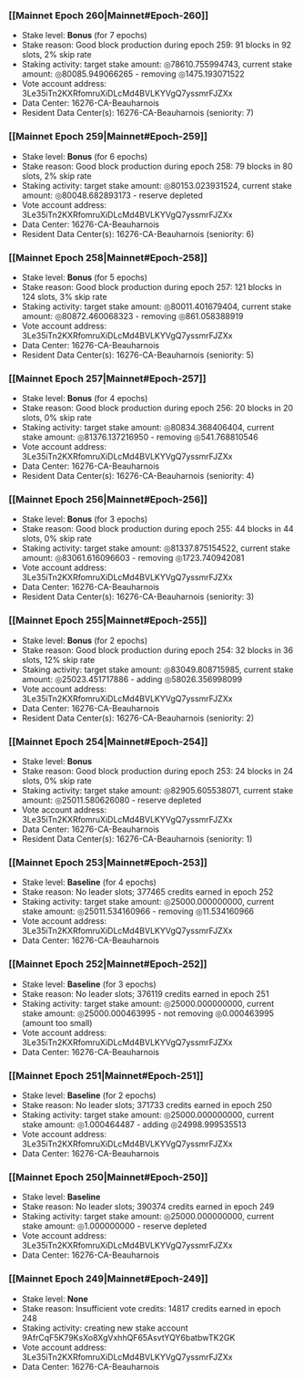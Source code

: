 ### [[Mainnet Epoch 260|Mainnet#Epoch-260]]
* Stake level: **Bonus** (for 7 epochs)
* Stake reason: Good block production during epoch 259: 91 blocks in 92 slots, 2% skip rate
* Staking activity: target stake amount: ◎78610.755994743, current stake amount: ◎80085.949066265 - removing ◎1475.193071522
* Vote account address: 3Le35iTn2KXRfomruXiDLcMd4BVLKYVgQ7yssmrFJZXx
* Data Center: 16276-CA-Beauharnois
* Resident Data Center(s): 16276-CA-Beauharnois (seniority: 7)
### [[Mainnet Epoch 259|Mainnet#Epoch-259]]
* Stake level: **Bonus** (for 6 epochs)
* Stake reason: Good block production during epoch 258: 79 blocks in 80 slots, 2% skip rate
* Staking activity: target stake amount: ◎80153.023931524, current stake amount: ◎80048.682893173 - reserve depleted
* Vote account address: 3Le35iTn2KXRfomruXiDLcMd4BVLKYVgQ7yssmrFJZXx
* Data Center: 16276-CA-Beauharnois
* Resident Data Center(s): 16276-CA-Beauharnois (seniority: 6)
### [[Mainnet Epoch 258|Mainnet#Epoch-258]]
* Stake level: **Bonus** (for 5 epochs)
* Stake reason: Good block production during epoch 257: 121 blocks in 124 slots, 3% skip rate
* Staking activity: target stake amount: ◎80011.401679404, current stake amount: ◎80872.460068323 - removing ◎861.058388919
* Vote account address: 3Le35iTn2KXRfomruXiDLcMd4BVLKYVgQ7yssmrFJZXx
* Data Center: 16276-CA-Beauharnois
* Resident Data Center(s): 16276-CA-Beauharnois (seniority: 5)
### [[Mainnet Epoch 257|Mainnet#Epoch-257]]
* Stake level: **Bonus** (for 4 epochs)
* Stake reason: Good block production during epoch 256: 20 blocks in 20 slots, 0% skip rate
* Staking activity: target stake amount: ◎80834.368406404, current stake amount: ◎81376.137216950 - removing ◎541.768810546
* Vote account address: 3Le35iTn2KXRfomruXiDLcMd4BVLKYVgQ7yssmrFJZXx
* Data Center: 16276-CA-Beauharnois
* Resident Data Center(s): 16276-CA-Beauharnois (seniority: 4)
### [[Mainnet Epoch 256|Mainnet#Epoch-256]]
* Stake level: **Bonus** (for 3 epochs)
* Stake reason: Good block production during epoch 255: 44 blocks in 44 slots, 0% skip rate
* Staking activity: target stake amount: ◎81337.875154522, current stake amount: ◎83061.616096603 - removing ◎1723.740942081
* Vote account address: 3Le35iTn2KXRfomruXiDLcMd4BVLKYVgQ7yssmrFJZXx
* Data Center: 16276-CA-Beauharnois
* Resident Data Center(s): 16276-CA-Beauharnois (seniority: 3)
### [[Mainnet Epoch 255|Mainnet#Epoch-255]]
* Stake level: **Bonus** (for 2 epochs)
* Stake reason: Good block production during epoch 254: 32 blocks in 36 slots, 12% skip rate
* Staking activity: target stake amount: ◎83049.808715985, current stake amount: ◎25023.451717886 - adding ◎58026.356998099
* Vote account address: 3Le35iTn2KXRfomruXiDLcMd4BVLKYVgQ7yssmrFJZXx
* Data Center: 16276-CA-Beauharnois
* Resident Data Center(s): 16276-CA-Beauharnois (seniority: 2)
### [[Mainnet Epoch 254|Mainnet#Epoch-254]]
* Stake level: **Bonus**
* Stake reason: Good block production during epoch 253: 24 blocks in 24 slots, 0% skip rate
* Staking activity: target stake amount: ◎82905.605538071, current stake amount: ◎25011.580626080 - reserve depleted
* Vote account address: 3Le35iTn2KXRfomruXiDLcMd4BVLKYVgQ7yssmrFJZXx
* Data Center: 16276-CA-Beauharnois
* Resident Data Center(s): 16276-CA-Beauharnois (seniority: 1)
### [[Mainnet Epoch 253|Mainnet#Epoch-253]]
* Stake level: **Baseline** (for 4 epochs)
* Stake reason: No leader slots; 377465 credits earned in epoch 252
* Staking activity: target stake amount: ◎25000.000000000, current stake amount: ◎25011.534160966 - removing ◎11.534160966
* Vote account address: 3Le35iTn2KXRfomruXiDLcMd4BVLKYVgQ7yssmrFJZXx
* Data Center: 16276-CA-Beauharnois
### [[Mainnet Epoch 252|Mainnet#Epoch-252]]
* Stake level: **Baseline** (for 3 epochs)
* Stake reason: No leader slots; 376119 credits earned in epoch 251
* Staking activity: target stake amount: ◎25000.000000000, current stake amount: ◎25000.000463995 - not removing ◎0.000463995 (amount too small)
* Vote account address: 3Le35iTn2KXRfomruXiDLcMd4BVLKYVgQ7yssmrFJZXx
* Data Center: 16276-CA-Beauharnois
### [[Mainnet Epoch 251|Mainnet#Epoch-251]]
* Stake level: **Baseline** (for 2 epochs)
* Stake reason: No leader slots; 371733 credits earned in epoch 250
* Staking activity: target stake amount: ◎25000.000000000, current stake amount: ◎1.000464487 - adding ◎24998.999535513
* Vote account address: 3Le35iTn2KXRfomruXiDLcMd4BVLKYVgQ7yssmrFJZXx
* Data Center: 16276-CA-Beauharnois
### [[Mainnet Epoch 250|Mainnet#Epoch-250]]
* Stake level: **Baseline**
* Stake reason: No leader slots; 390374 credits earned in epoch 249
* Staking activity: target stake amount: ◎25000.000000000, current stake amount: ◎1.000000000 - reserve depleted
* Vote account address: 3Le35iTn2KXRfomruXiDLcMd4BVLKYVgQ7yssmrFJZXx
* Data Center: 16276-CA-Beauharnois
### [[Mainnet Epoch 249|Mainnet#Epoch-249]]
* Stake level: **None**
* Stake reason: Insufficient vote credits: 14817 credits earned in epoch 248
* Staking activity: creating new stake account 9AfrCqF5K79KsXo8XgVxhhQF65AsvtYQY6batbwTK2GK
* Vote account address: 3Le35iTn2KXRfomruXiDLcMd4BVLKYVgQ7yssmrFJZXx
* Data Center: 16276-CA-Beauharnois